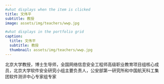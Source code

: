 ```yaml
---
#what displays when the item is clicked
title: 文伟平
subtitle: 教授
image: assets/img/teachers/wwp.jpg

#what displays in the portfolio grid
caption: 
  title: 文伟平
  subtitle: 教授
  thumbnail: assets/img/teachers/wwp.jpg
---
```

北京大学教授，博士生导师，全国网络信息安全工程师高级职业教育项目组核心成员，北京大学软件安全研究小组主要负责人，公安部第一研究所和中国航天科工集团软件测评中心专家组专家

